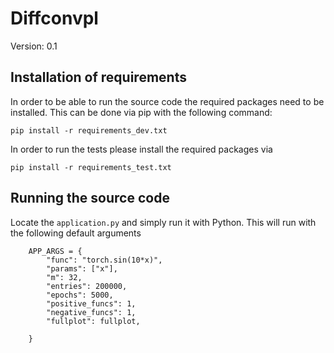 # Diffconvpl

Version: 0.1

## Installation of requirements
In order to be able to run the source code the required packages need to be installed.
This can be done via pip with the following command:

`pip install -r requirements_dev.txt`

In order to run the tests please install the required packages via

`pip install -r requirements_test.txt`

## Running the source code

Locate the `application.py` and simply run it with Python. This will run with the following default arguments

        APP_ARGS = {
            "func": "torch.sin(10*x)",
            "params": ["x"],
            "m": 32,
            "entries": 200000,
            "epochs": 5000,
            "positive_funcs": 1,
            "negative_funcs": 1,
            "fullplot": fullplot,
            
        }
